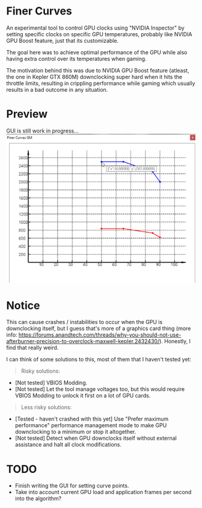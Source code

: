 # Finer Curves
 
An experimental tool to control GPU clocks using "NVIDIA Inspector" by setting specific clocks on specific GPU temperatures, probably like NVIDIA GPU Boost feature, just that its customizable.   

The goal here was to achieve optimal performance of the GPU while also having extra control over its temperatures when gaming.   

The motivation behind this was due to NVIDIA GPU Boost feature (atleast, the one in Kepler GTX 860M) downclocking super hard when it hits the throttle limits, resulting in crippling performance while gaming which usually results in a bad outcome in any situation.   

# Preview

GUI is still work in progress...
![GUI Preview](Media/GUI_Preview.png)

# Notice

This can cause crashes / instabilities to occur when the GPU is downclocking itself, but I guess that's more of a graphics card thing (more info: https://forums.anandtech.com/threads/why-you-should-not-use-afterburner-precision-to-overclock-maxwell-kepler.2432430/). Honestly, I find that really weird.   

I can think of some solutions to this, most of them that I haven't tested yet:
> Risky solutions:
- [Not tested] VBIOS Modding.
- [Not tested] Let the tool manage voltages too, but this would require VBIOS Modding to unlock it first on a lot of GPU cards.
> Less risky solutions:
- [Tested - haven't crashed with this yet] Use "Prefer maximum performance" performance management mode to make GPU downclocking to a minimum or stop it altogether. 
- [Not tested] Detect when GPU downclocks itself without external assistance and halt all clock modifications.

# TODO

- Finish writing the GUI for setting curve points.
- Take into account current GPU load and application frames per second into the algorithm?

